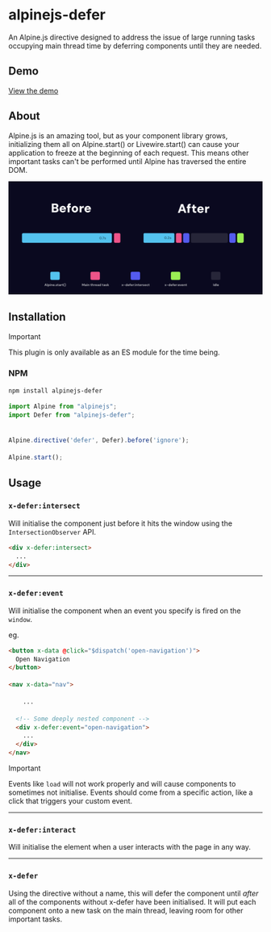 # alpinejs-defer

An Alpine.js directive designed to address the issue of large running tasks occupying main thread time by deferring components until they are needed.

## Demo

[View the demo](https://arrowtide.github.io/alpinejs-defer/)

## About

Alpine.js is an amazing tool, but as your component library grows, initializing them all on Alpine.start() or Livewire.start() can cause your application to freeze at the beginning of each request. This means other important tasks can't be performed until Alpine has traversed the entire DOM.



![Main javascript thread before and after, before is showing a 0.7s initial task and 0.2s after](header.png)

## Installation

> [!IMPORTANT]  
>  This plugin is only available as an ES module for the time being. 

### NPM

```bash
npm install alpinejs-defer
```

```js
import Alpine from "alpinejs";
import Defer from "alpinejs-defer";


Alpine.directive('defer', Defer).before('ignore');

Alpine.start();
```

## Usage


### `x-defer:intersect`

Will initialise the component just before it hits the window using the `IntersectionObserver` API.

```html
<div x-defer:intersect>
  ...
</div>
```

---

### `x-defer:event`

Will initialise the component when an event you specify is fired on the `window`. 

eg.

```html
<button x-data @click="$dispatch('open-navigation')">
  Open Navigation
</button>

<nav x-data="nav">

	...
	
  <!-- Some deeply nested component -->
  <div x-defer:event="open-navigation">
    ...
  </div>
</nav>
```

> [!IMPORTANT]  
>  Events like `load` will not work properly and will cause components to sometimes not initialise. Events should come from a specific action, like a click that triggers your custom event. 

---

### `x-defer:interact`

Will initialise the element when a user interacts with the page in any way.

---

### `x-defer`

Using the directive without a name, this will defer the component until _after_ all of the components without x-defer have been initialised. It will put each component onto a new task on the main thread, leaving room for other important tasks. 
